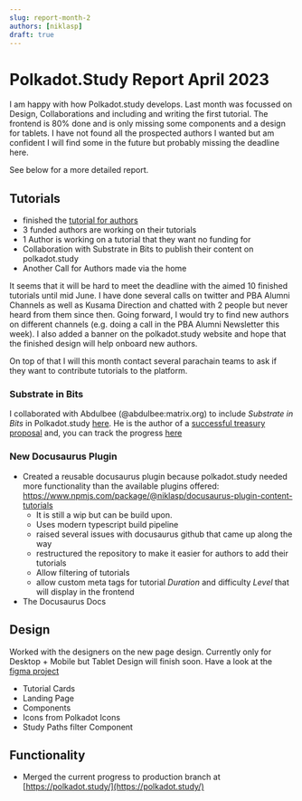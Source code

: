 ```yaml
---
slug: report-month-2
authors: [niklasp]
draft: true
---
```


# Polkadot.Study Report April 2023

I am happy with how Polkadot.study develops. Last month was focussed on Design,
Collaborations and including and writing the first tutorial. The frontend is 80%
done and is only missing some components and a design for tablets. I have not
found all the prospected authors I wanted but am confident I will find some in
the future but probably missing the deadline here.

See below for a more detailed report.

## Tutorials

- finished the
  [tutorial for authors](/docs/authors/new-tutorial-on-polkadot-study/intro)
- 3 funded authors are working on their tutorials
- 1 Author is working on a tutorial that they want no funding for
- Collaboration with Substrate in Bits to publish their content on
  polkadot.study
- Another Call for Authors made via the home

It seems that it will be hard to meet the deadline with the aimed 10 finished
tutorials until mid June. I have done several calls on twitter and PBA Alumni
Channels as well as Kusama Direction and chatted with 2 people but never heard
from them since then. Going forward, I would try to find new authors on
different channels (e.g. doing a call in the PBA Alumni Newsletter this week). I
also added a banner on the polkadot.study website and hope that the finished
design will help onboard new authors.

On top of that I will this month contact several parachain teams to ask if they
want to contribute tutorials to the platform.

### Substrate in Bits

I collaborated with Abdulbee (@abdulbee:matrix.org) to include _Substrate in
Bits_ in Polkadot.study
[here](https://staging.polka.study/tutorials/substrate-in-bits/). He is the
author of a
[successful treasury proposal](https://docs.google.com/document/d/1P4wgb2uEk7Uy77XwaKtM-L6NMlZFB0wIH7hb4U4VVyM/edit#)
and, you can track the progress [here](https://airtable.com/shrrqq3AdMIbaJ4xT)

### New Docusaurus Plugin

- Created a reusable docusaurus plugin because polkadot.study needed more
  functionality than the available plugins offered:
  https://www.npmjs.com/package/@niklasp/docusaurus-plugin-content-tutorials
  - It is still a wip but can be build upon.
  - Uses modern typescript build pipeline
  - raised several issues with docusaurus github that came up along the way
  - restructured the repository to make it easier for authors to add their
    tutorials
  - Allow filtering of tutorials
  - allow custom meta tags for tutorial _Duration_ and difficulty _Level_ that
    will display in the frontend
- The Docusaurus Docs

## Design

Worked with the designers on the new page design. Currently only for Desktop +
Mobile but Tablet Design will finish soon. Have a look at the
[figma project](https://www.figma.com/file/96CEzoZ7KZyydMzJm2stM3/Polkadot-Study?type=design&node-id=334-608&t=irPj4hTzNtO4729E-0)

- Tutorial Cards
- Landing Page
- Components
- Icons from Polkadot Icons
- Study Paths filter Component

## Functionality

- Merged the current progress to production branch at
  [https://polkadot.study/](https://polkadot.study/)
